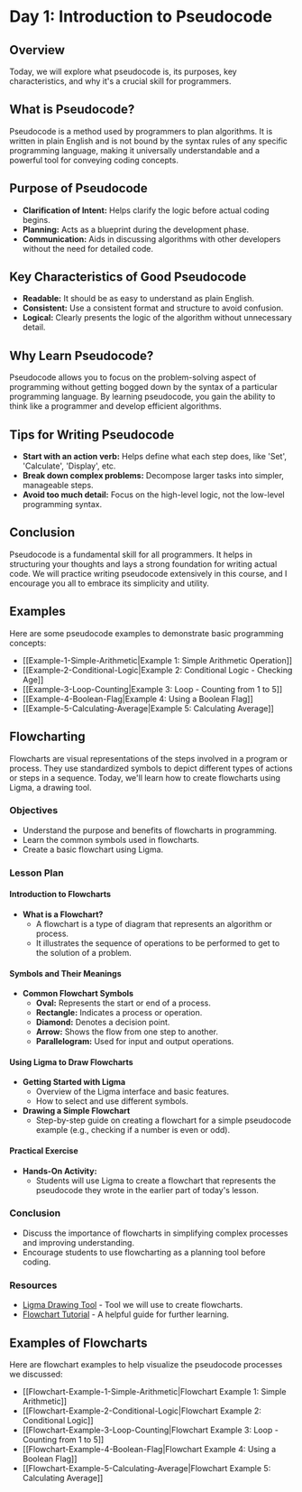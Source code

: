 # Day 1: Introduction to Pseudocode

## Overview
Today, we will explore what pseudocode is, its purposes, key characteristics, and why it's a crucial skill for programmers.

## What is Pseudocode?
Pseudocode is a method used by programmers to plan algorithms. It is written in plain English and is not bound by the syntax rules of any specific programming language, making it universally understandable and a powerful tool for conveying coding concepts.

## Purpose of Pseudocode
- **Clarification of Intent:** Helps clarify the logic before actual coding begins.
- **Planning:** Acts as a blueprint during the development phase.
- **Communication:** Aids in discussing algorithms with other developers without the need for detailed code.

## Key Characteristics of Good Pseudocode
- **Readable:** It should be as easy to understand as plain English.
- **Consistent:** Use a consistent format and structure to avoid confusion.
- **Logical:** Clearly presents the logic of the algorithm without unnecessary detail.

## Why Learn Pseudocode?
Pseudocode allows you to focus on the problem-solving aspect of programming without getting bogged down by the syntax of a particular programming language. By learning pseudocode, you gain the ability to think like a programmer and develop efficient algorithms.

## Tips for Writing Pseudocode
- **Start with an action verb:** Helps define what each step does, like 'Set', 'Calculate', 'Display', etc.
- **Break down complex problems:** Decompose larger tasks into simpler, manageable steps.
- **Avoid too much detail:** Focus on the high-level logic, not the low-level programming syntax.

## Conclusion
Pseudocode is a fundamental skill for all programmers. It helps in structuring your thoughts and lays a strong foundation for writing actual code. We will practice writing pseudocode extensively in this course, and I encourage you all to embrace its simplicity and utility.

## Examples
Here are some pseudocode examples to demonstrate basic programming concepts:

- [[Example-1-Simple-Arithmetic|Example 1: Simple Arithmetic Operation]]
- [[Example-2-Conditional-Logic|Example 2: Conditional Logic - Checking Age]]
- [[Example-3-Loop-Counting|Example 3: Loop - Counting from 1 to 5]]
- [[Example-4-Boolean-Flag|Example 4: Using a Boolean Flag]]
- [[Example-5-Calculating-Average|Example 5: Calculating Average]]


## Flowcharting
Flowcharts are visual representations of the steps involved in a program or process. They use standardized symbols to depict different types of actions or steps in a sequence. Today, we'll learn how to create flowcharts using Ligma, a drawing tool.

### Objectives
- Understand the purpose and benefits of flowcharts in programming.
- Learn the common symbols used in flowcharts.
- Create a basic flowchart using Ligma.

### Lesson Plan

#### Introduction to Flowcharts
- **What is a Flowchart?**
  - A flowchart is a type of diagram that represents an algorithm or process.
  - It illustrates the sequence of operations to be performed to get to the solution of a problem.

#### Symbols and Their Meanings
- **Common Flowchart Symbols**
  - **Oval:** Represents the start or end of a process.
  - **Rectangle:** Indicates a process or operation.
  - **Diamond:** Denotes a decision point.
  - **Arrow:** Shows the flow from one step to another.
  - **Parallelogram:** Used for input and output operations.

#### Using Ligma to Draw Flowcharts
- **Getting Started with Ligma**
  - Overview of the Ligma interface and basic features.
  - How to select and use different symbols.
- **Drawing a Simple Flowchart**
  - Step-by-step guide on creating a flowchart for a simple pseudocode example (e.g., checking if a number is even or odd).

#### Practical Exercise
- **Hands-On Activity:**
  - Students will use Ligma to create a flowchart that represents the pseudocode they wrote in the earlier part of today's lesson.

### Conclusion
- Discuss the importance of flowcharts in simplifying complex processes and improving understanding.
- Encourage students to use flowcharting as a planning tool before coding.

### Resources
- [Ligma Drawing Tool](https://www.ligma.com) - Tool we will use to create flowcharts.
- [Flowchart Tutorial](https://example.com/flowchart-tutorial) - A helpful guide for further learning.

## Examples of Flowcharts
Here are flowchart examples to help visualize the pseudocode processes we discussed:

- [[Flowchart-Example-1-Simple-Arithmetic|Flowchart Example 1: Simple Arithmetic]]
- [[Flowchart-Example-2-Conditional-Logic|Flowchart Example 2: Conditional Logic]]
- [[Flowchart-Example-3-Loop-Counting|Flowchart Example 3: Loop - Counting from 1 to 5]]
- [[Flowchart-Example-4-Boolean-Flag|Flowchart Example 4: Using a Boolean Flag]]
- [[Flowchart-Example-5-Calculating-Average|Flowchart Example 5: Calculating Average]]
